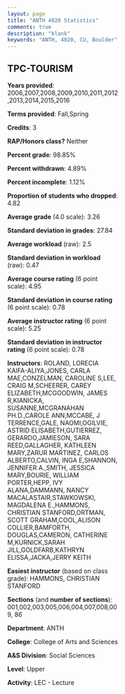 ```yaml
---
layout: page
title: "ANTH 4020 Statistics"
comments: true
description: "blank"
keywords: "ANTH, 4020, CU, Boulder"
--- 
```

<head>
<script src="https://ajax.googleapis.com/ajax/libs/jquery/2.1.3/jquery.min.js"></script>
<script src="https://dl.dropboxusercontent.com/s/pc42nxpaw1ea4o9/highcharts.js?dl=0"></script>
<!-- <script src="../assets/js/highcharts.js"></script> -->
<style type="text/css">@font-face {
	font-family: "Bebas Neue";
	src: url(https://www.filehosting.org/file/details/544349/BebasNeue%20Regular.otf) format("opentype");
	}
	h1.Bebas { 
		font-family: "Bebas Neue", Verdana, Tahoma;
	}
</style>
</head>
<body>
	<div id="container" style="float: right; width: 45%; height: 88%; margin-left: 2.5%; margin-right: 2.5%;"></div>
	<script language="JavaScript">
		$(document).ready(function() {
		var chart = {type: 'column'};
		var title = {text: 'Grade Distribution'};
		var xAxis = {categories: ['A','B','C','D','F'],crosshair: true};
		var yAxis = {min: 0,title: {text: 'Percentage'}};
		var tooltip = {headerFormat: '<center><b><span style="font-size:20px">{point.key}</span></b></center>',
		               pointFormat: '<td style="padding:0"><b>{point.y:.1f}%</b></td>',
		               footerFormat: '</table>',shared: true,useHTML: true};
		var plotOptions = {column: {pointPadding: 0.0,borderWidth: 0}};  
		var credits = {enabled: false};var series= [{name: 'Percent',data: [48.71,38.09,8.73,2.02,2.45,]}];
		var json = {};
		json.chart = chart;
		json.title = title;
		json.tooltip = tooltip;
		json.xAxis = xAxis;
		json.yAxis = yAxis;  
		json.series = series;
		json.plotOptions = plotOptions;  
		json.credits = credits;
		$('#container').highcharts(json);
	});
	</script>
</body>
			   
## TPC-TOURISM

**Years provided**: 2006,2007,2008,2009,2010,2011,2012,2013,2014,2015,2016

**Terms provided**: Fall,Spring

**Credits**: 3

**RAP/Honors class?** Neither

**Percent grade**: 98.85%

**Percent withdrawn**: 4.89%

**Percent incomplete**: 1.12%

**Proportion of students who dropped**: 4.82

**Average grade** (4.0 scale): 3.26

**Standard deviation in grades**: 27.84

**Average workload** (raw): 2.5

**Standard deviation in workload** (raw): 0.47

**Average course rating** (6 point scale): 4.95

**Standard deviation in course rating** (6 point scale): 0.78

**Average instructor rating** (6 point scale): 5.25

**Standard deviation in instructor rating** (6 point scale): 0.78

**Instructors**: ROLAND, LORECIA KAIFA-ALIYA,JONES, CARLA MAE,CONZELMAN, CAROLINE S,LEE, CRAIG M,SCHEERER, CAREY ELIZABETH,MCGOODWIN, JAMES R,KIANICKA, SUSANNE,MCGRANAHAN PH.D.,CAROLE ANN,MCCABE, J TERRENCE,GALE, NAOMI,OGILVIE, ASTRID ELISABETH,GUTIERREZ, GERARDO,JAMIESON, SARA REED,GALLAGHER, KATHLEEN MARY,ZARUR MARTINEZ, CARLOS ALBERTO,CALVIN, INGA E,SHANNON, JENNIFER A.,SMITH, JESSICA MARY,BOURIE, WILLIAM PORTER,HEPP, IVY ALANA,DAMMANN, NANCY MACALASTAIR,STAWKOWSKI, MAGDALENA E.,HAMMONS, CHRISTIAN STANFORD,ORTMAN, SCOTT GRAHAM,COOL,ALISON COLLIER,BAMFORTH, DOUGLAS,CAMERON, CATHERINE M,KURNICK,SARAH JILL,GOLDFARB,KATHRYN ELISSA,JACKA,JERRY KEITH

**Easiest instructor** (based on class grade): HAMMONS, CHRISTIAN STANFORD

**Sections** (and **number of sections**): 001,002,003,005,006,004,007,008,009, 86

**Department**: ANTH

**College**: College of Arts and Sciences

**A&S Division**: Social Sciences

**Level**: Upper

**Activity**: LEC - Lecture